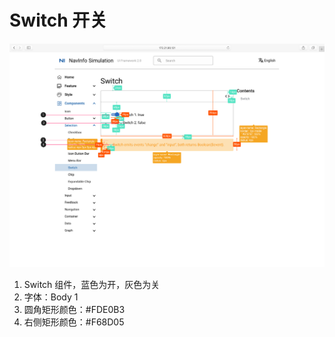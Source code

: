 # Switch 开关

![UI Framework Selection - Switch](/docs/imgs/ns_ui_framework/selection/Switch.png)

1. Switch 组件，蓝色为开，灰色为关
2. 字体：Body 1
3. 圆角矩形颜色：#FDE0B3
4. 右侧矩形颜色：#F68D05

